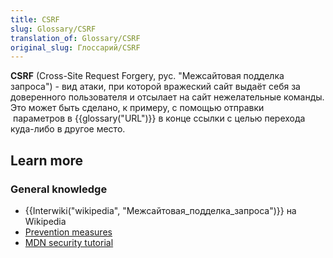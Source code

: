 ```yaml
---
title: CSRF
slug: Glossary/CSRF
translation_of: Glossary/CSRF
original_slug: Глоссарий/CSRF
---
```

**CSRF** (Cross-Site Request Forgery, рус. "Межсайтовая подделка запроса") - вид атаки, при которой вражеский сайт выдаёт себя за доверенного пользователя и отсылает на сайт нежелательные команды. Это может быть сделано, к примеру, с помощью отправки  параметров в {{glossary("URL")}} в конце ссылки с целью перехода куда-либо в другое место.

## Learn more

### General knowledge

- {{Interwiki("wikipedia", "Межсайтовая_подделка_запроса")}} на Wikipedia
- [Prevention measures](<https://www.owasp.org/index.php/Cross-Site_Request_Forgery_(CSRF)_Prevention_Cheat_Sheet>)
- [MDN security tutorial](/en-US/Learn/tutorial/Information_Security_Basics)
